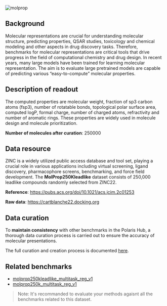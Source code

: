 ![molprop](https://storage.googleapis.com/polaris-public/icons/icons8-bear-100-Molprop.png)

## Background

Molecular representations are crucial for understanding molecular structure, predicting properties, QSAR studies, toxicology and chemical modeling and other aspects in drug discovery tasks. Therefore, benchmarks for molecular representations are critical tools that drive progress in the field of computational chemistry and drug design. In recent years, many large models have been trained for learning molecular representation. The aim is to evaluate large pretrained models are capable of predicting various “easy-to-compute” molecular properties. 

## Description of readout
The computed properties are molecular weight, fraction of sp3 carbon atoms (fsp3), number of rotatable bonds, topological polar surface area, computed logP, formal charge, number of charged atoms, refractivity and number of aromatic rings. These properties are widely used in molecule design and molecule prioritization.

**Number of molecules after curation**: 250000

## Data resource

ZINC is a widely utilized public access database and tool set, playing a crucial role in various applications including virtual screening, ligand discovery, pharmacophore screens, benchmarking, and force field development. The **MolProp250Kleadlike** dataset consists of 250,000 leadlike compounds randomly selected from ZINC22.

**Reference**: https://pubs.acs.org/doi/10.1021/acs.jcim.2c01253 

**Raw data**: https://cartblanche22.docking.org 


## Data curation
To **maintain consistency** with other benchmarks in the Polaris Hub, a thorough data curation process is carried out to ensure the accuracy of molecular presentations.

The full curation and creation process is documented [here](https://github.com/polaris-hub/polaris-recipes/blob/main/02_MolProp).

## Related benchmarks
- [molprop250kleadlike_multitask_reg_v1](https://polarishub.io/benchmarks/polaris/molprop250kleadlike-multitask-reg-v1)
- [molprop250k_multitask_reg_v1](https://polarishub.io/benchmarks/polaris/molprop250k-multitask-reg-v1)
> Note: It's recommanded to evaluate your methods agaisnt all the benchmarks related to this dataset. 
